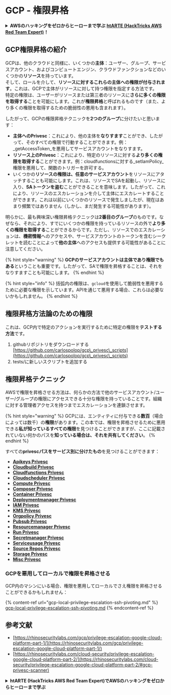 # GCP - 権限昇格

<details>

<summary><strong>AWSのハッキングをゼロからヒーローまで学ぶ</strong> <a href="https://training.hacktricks.xyz/courses/arte"><strong>htARTE (HackTricks AWS Red Team Expert)</strong></a><strong>！</strong></summary>

HackTricksをサポートする他の方法:

* **HackTricksにあなたの会社を広告したい**、または**HackTricksをPDFでダウンロードしたい**場合は、[**サブスクリプションプラン**](https://github.com/sponsors/carlospolop)をチェックしてください！
* [**公式のPEASS & HackTricksグッズ**](https://peass.creator-spring.com)を入手する
* [**The PEASS Family**](https://opensea.io/collection/the-peass-family)を発見する、私たちの独占的な[**NFTs**](https://opensea.io/collection/the-peass-family)のコレクション
* 💬 [**Discordグループ**](https://discord.gg/hRep4RUj7f)に**参加する**か、[**テレグラムグループ**](https://t.me/peass)に参加するか、**Twitter** 🐦 [**@carlospolopm**](https://twitter.com/carlospolopm)を**フォローする**。
* [**HackTricks**](https://github.com/carlospolop/hacktricks)と[**HackTricks Cloud**](https://github.com/carlospolop/hacktricks-cloud)のgithubリポジトリにPRを提出して、あなたのハッキングのコツを共有する。

</details>

## GCP権限昇格の紹介 <a href="#introduction-to-gcp-privilege-escalation" id="introduction-to-gcp-privilege-escalation"></a>

GCPは、他のクラウドと同様に、いくつかの**主体**：ユーザー、グループ、サービスアカウント、およびコンピュートエンジン、クラウドファンクションなどのいくつかの**リソース**を持っています。\
そして、ロールを介して、**リソースに対するこれらの主体への権限が付与されます**。これは、GCPで主体がリソースに対して持つ権限を指定する方法です。\
特定の権限は、ユーザーがリソースまたは第三者のリソースに**さらに多くの権限を取得する**ことを可能にします。これが**権限昇格**と呼ばれるものです（また、より多くの権限を取得するための脆弱性の悪用も含まれます）。

したがって、GCPの権限昇格テクニックを**2つのグループ**に分けたいと思います：

* **主体へのPrivesc**：これにより、他の主体を**なりすます**ことができ、したがって、そのすべての権限で行動することができます。例：_getAccessToken_を悪用してサービスアカウントをなりすます。
* **リソース上のPrivesc**：これにより、特定のリソースに対する**より多くの権限を取得する**ことができます。例：cloudfunctionsに対する_setIamPolicy_権限を悪用して、関数のトリガーを許可する。
* いくつかの**リソースの権限は、任意のサービスアカウント**をリソースにアタッチすることも可能にします。これは、リソースでSAを起動し、リソースに入り、**SAトークンを盗む**ことができることを意味します。したがって、これにより、リソースのエスカレーションを介して主体にエスカレートすることができます。これは以前にいくつかのリソースで発生しましたが、現在はあまり頻繁ではありません（しかし、まだ発生する可能性があります）。

明らかに、最も興味深い権限昇格テクニックは**2番目のグループ**のものです。なぜなら、それにより、すでにいくつかの権限を持っているリソースの外で**より多くの権限を取得する**ことができるからです。ただし、リソースでのエスカレーションは、**機密情報**へのアクセスや、サービスアカウントのトークンを含むシークレットを読むことによって**他の主体**へのアクセスも提供する可能性があることに注意してください。

{% hint style="warning" %}
**GCPのサービスアカウントは主体であり権限でもある**ということも重要です。したがって、SAで権限を昇格することは、それをなりすますことも可能にします。
{% endhint %}

{% hint style="info" %}
括弧内の権限は、`gcloud`を使用して脆弱性を悪用するために必要な権限を示しています。APIを通じて悪用する場合、これらは必要ないかもしれません。
{% endhint %}

## 権限昇格方法論のための権限

これは、GCP内で特定のアクションを実行するために特定の権限を**テストする方法**です。

1. githubリポジトリをダウンロードする [https://github.com/carlospolop/gcp\_privesc\_scripts](https://github.com/carlospolop/gcp\_privesc\_scripts)
2. tests/に新しいスクリプトを追加する&#x20;

## 権限昇格テクニック

AWSで権限を昇格させる方法は、何らかの方法で他のサービスアカウント/ユーザー/グループの権限にアクセスできる十分な権限を持っていることです。組織に対する管理者アクセスを持つまでエスカレーションを連鎖させます。

{% hint style="warning" %}
GCPには、エンティティに付与できる**数百**（場合によっては数千）の**権限**があります。この本では、権限を昇格させるために悪用できる**私が知っているすべての権限**を見つけることができますが、ここに記載されていない何かのパスを**知っている場合は、それを共有してください**。
{% endhint %}

すべての**privescパスをサービス別に分けたもの**を見つけることができます：

* [**Apikeys Privesc**](gcp-apikeys-privesc.md)
* [**Cloudbuild Privesc**](gcp-cloudbuild-privesc.md)
* [**Cloudfunctions Privesc**](gcp-cloudfunctions-privesc.md)
* [**Cloudscheduler Privesc**](gcp-cloudscheduler-privesc.md)
* [**Compute Privesc**](../../gcp-pentesting/gcp-privilege-escalation/gcp-compute-privesc/)
* [**Composer Privesc**](gcp-composer-privesc.md)
* [**Container Privesc**](gcp-container-privesc.md)
* [**Deploymentmanager Privesc**](gcp-deploymentmaneger-privesc.md)
* [**IAM Privesc**](gcp-iam-privesc.md)
* [**KMS Privesc**](gcp-kms-privesc.md)
* [**Orgpolicy Privesc**](gcp-orgpolicy-privesc.md)
* [**Pubsub Privesc**](gcp-pubsub-privesc.md)
* [**Resourcemanager Privesc**](gcp-resourcemanager-privesc.md)
* [**Run Privesc**](gcp-run-privesc.md)
* [**Secretmanager Privesc**](gcp-secretmanager-privesc.md)
* [**Serviceusage Privesc**](gcp-serviceusage-privesc.md)
* [**Source Repos Privesc**](gcp-sourcerepos-privesc.md)
* [**Storage Privesc**](gcp-storage-privesc.md)
* [**Misc Privesc**](gcp-misc-perms-privesc.md)
### GCPを悪用してローカルで権限を昇格させる

GCP内のマシンにいる場合、権限を悪用してローカルでさえ権限を昇格させることができるかもしれません：

{% content-ref url="gcp-local-privilege-escalation-ssh-pivoting.md" %}
[gcp-local-privilege-escalation-ssh-pivoting.md](gcp-local-privilege-escalation-ssh-pivoting.md)
{% endcontent-ref %}

## 参考文献

* [https://rhinosecuritylabs.com/gcp/privilege-escalation-google-cloud-platform-part-1/](https://rhinosecuritylabs.com/gcp/privilege-escalation-google-cloud-platform-part-1/)
* [https://rhinosecuritylabs.com/cloud-security/privilege-escalation-google-cloud-platform-part-2/](https://rhinosecuritylabs.com/cloud-security/privilege-escalation-google-cloud-platform-part-2/#gcp-privesc-scanner)

<details>

<summary><strong>htARTE (HackTricks AWS Red Team Expert)でAWSのハッキングをゼロからヒーローまで学ぶ</strong></summary>

HackTricksをサポートする他の方法：

* **HackTricksにあなたの会社を広告したい**、または**HackTricksをPDFでダウンロードしたい**場合は、[**SUBSCRIPTION PLANS**](https://github.com/sponsors/carlospolop)をチェックしてください！
* [**公式のPEASS & HackTricksグッズ**](https://peass.creator-spring.com)を手に入れる
* [**The PEASS Family**](https://opensea.io/collection/the-peass-family)を発見し、独占的な[**NFTs**](https://opensea.io/collection/the-peass-family)のコレクションをチェックする
* 💬 [**Discordグループ**](https://discord.gg/hRep4RUj7f)に**参加する**か、[**telegramグループ**](https://t.me/peass)に参加する、または**Twitter** 🐦 [**@carlospolopm**](https://twitter.com/carlospolopm)を**フォローする**。
* [**HackTricks**](https://github.com/carlospolop/hacktricks)と[**HackTricks Cloud**](https://github.com/carlospolop/hacktricks-cloud)のgithubリポジトリにPRを提出して、あなたのハッキングのコツを**共有する**。

</details>
